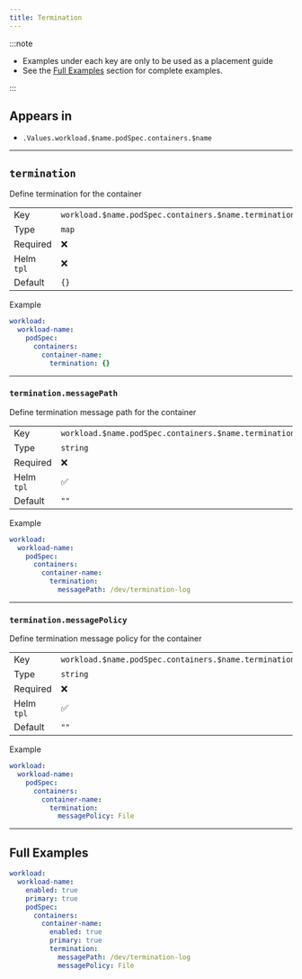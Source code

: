 ```yaml
---
title: Termination
---
```


:::note

- Examples under each key are only to be used as a placement guide
- See the [Full Examples](/common/container/termination#full-examples) section for complete examples.

:::

## Appears in

- `.Values.workload.$name.podSpec.containers.$name`

---

## `termination`

Define termination for the container

|            |                                                       |
| ---------- | ----------------------------------------------------- |
| Key        | `workload.$name.podSpec.containers.$name.termination` |
| Type       | `map`                                                 |
| Required   | ❌                                                    |
| Helm `tpl` | ❌                                                    |
| Default    | `{}`                                                  |

Example

```yaml
workload:
  workload-name:
    podSpec:
      containers:
        container-name:
          termination: {}
```

---

### `termination.messagePath`

Define termination message path for the container

|            |                                                                   |
| ---------- | ----------------------------------------------------------------- |
| Key        | `workload.$name.podSpec.containers.$name.termination.messagePath` |
| Type       | `string`                                                          |
| Required   | ❌                                                                |
| Helm `tpl` | ✅                                                                |
| Default    | `""`                                                              |

Example

```yaml
workload:
  workload-name:
    podSpec:
      containers:
        container-name:
          termination:
            messagePath: /dev/termination-log
```

---

### `termination.messagePolicy`

Define termination message policy for the container

|            |                                                                     |
| ---------- | ------------------------------------------------------------------- |
| Key        | `workload.$name.podSpec.containers.$name.termination.messagePolicy` |
| Type       | `string`                                                            |
| Required   | ❌                                                                  |
| Helm `tpl` | ✅                                                                  |
| Default    | `""`                                                                |

Example

```yaml
workload:
  workload-name:
    podSpec:
      containers:
        container-name:
          termination:
            messagePolicy: File
```

---

## Full Examples

```yaml
workload:
  workload-name:
    enabled: true
    primary: true
    podSpec:
      containers:
        container-name:
          enabled: true
          primary: true
          termination:
            messagePath: /dev/termination-log
            messagePolicy: File
```
